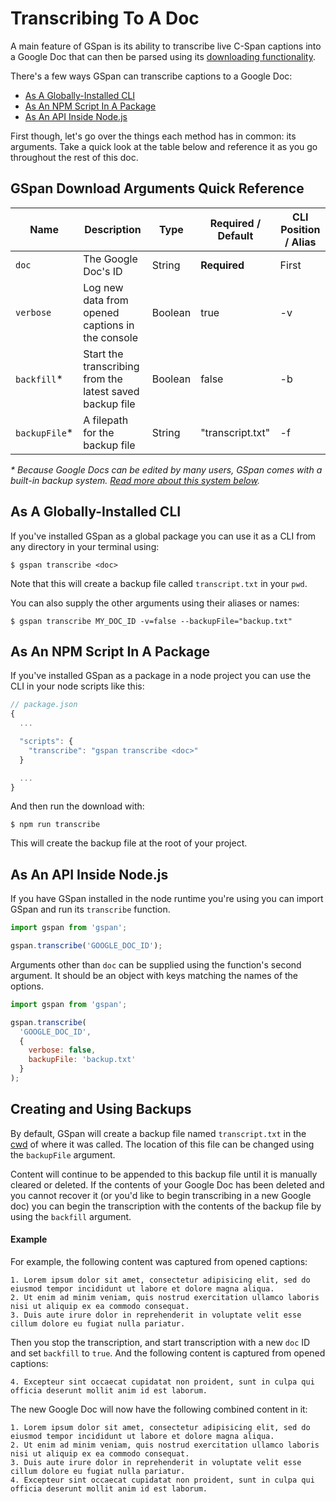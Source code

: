 # Transcribing To A Doc

A main feature of GSpan is its ability to transcribe live C-Span captions into a Google Doc that can then be parsed using its [downloading functionality](DownloadingADoc.md).

There's a few ways GSpan can transcribe captions to a Google Doc:

- [As A Globally-Installed CLI](#as-a-globally-installed-cli)
- [As An NPM Script In A Package](#as-an-npm-script-in-a-package)
- [As An API Inside Node.js](#as-an-api-inside-nodejs)

First though, let's go over the things each method has in common: its arguments. Take a quick look at the table below and reference it as you go throughout the rest of this doc.


## GSpan Download Arguments Quick Reference

| Name | Description | Type | Required / Default | CLI Position / Alias |
| ---|---| ---| --- | --- |
| `doc` | The Google Doc's ID | String | **Required** | First
| `verbose` | Log new data from opened captions in the console | Boolean | true | -v
| `backfill`*| Start the transcribing from the latest saved backup file  | Boolean | false | -b |
| `backupFile`* | A filepath for the backup file | String | "transcript.txt" | -f |

<em>* Because Google Docs can be edited by many users, GSpan comes with a built-in backup system. [Read more about this system below](#creating-and-using-backups).</em>

## As A Globally-Installed CLI
If you've installed GSpan as a global package you can use it as a CLI from any directory in your terminal using:

```
$ gspan transcribe <doc>
```

Note that this will create a backup file called `transcript.txt` in your `pwd`.

You can also supply the other arguments using their aliases or names:

```
$ gspan transcribe MY_DOC_ID -v=false --backupFile="backup.txt"
```

## As An NPM Script In A Package
If you've installed GSpan as a package in a node project you can use the CLI in your node scripts like this:

```javascript
// package.json
{
  ...

  "scripts": {
    "transcribe": "gspan transcribe <doc>"
  }

  ...
}
```

And then run the download with:

```
$ npm run transcribe
```

This will create the backup file at the root of your project.

## As An API Inside Node.js
If you have GSpan installed in the node runtime you're using you can import GSpan and run its `transcribe` function.

```javascript
import gspan from 'gspan';

gspan.transcribe('GOOGLE_DOC_ID');

```

Arguments other than `doc` can be supplied using the function's second argument. It should be an object with keys matching the names of the options.

```javascript
import gspan from 'gspan';

gspan.transcribe(
  'GOOGLE_DOC_ID',
  {
    verbose: false,
    backupFile: 'backup.txt'
  }
);

```

## Creating and Using Backups
By default, GSpan will create a backup file named `transcript.txt` in the [cwd](https://nodejs.org/api/process.html#process_process_cwd) of where it was called. The location of this file can be changed using the `backupFile` argument.

Content will continue to be appended to this backup file until it is manually cleared or deleted. If the contents of your Google Doc has been deleted and you cannot recover it (or you'd like to begin transcribing in a new Google doc) you can begin the transcription with the contents of the backup file by using the `backfill` argument.

#### Example

For example, the following content was captured from opened captions:

```
1. Lorem ipsum dolor sit amet, consectetur adipisicing elit, sed do eiusmod tempor incididunt ut labore et dolore magna aliqua.
2. Ut enim ad minim veniam, quis nostrud exercitation ullamco laboris nisi ut aliquip ex ea commodo consequat.
3. Duis aute irure dolor in reprehenderit in voluptate velit esse cillum dolore eu fugiat nulla pariatur.
```

Then you stop the transcription, and start transcription with a new `doc` ID and set `backfill` to `true`. And the following content is captured from opened captions:

```
4. Excepteur sint occaecat cupidatat non proident, sunt in culpa qui officia deserunt mollit anim id est laborum.
```

The new Google Doc will now have the following combined content in it:

```
1. Lorem ipsum dolor sit amet, consectetur adipisicing elit, sed do eiusmod tempor incididunt ut labore et dolore magna aliqua.
2. Ut enim ad minim veniam, quis nostrud exercitation ullamco laboris nisi ut aliquip ex ea commodo consequat.
3. Duis aute irure dolor in reprehenderit in voluptate velit esse cillum dolore eu fugiat nulla pariatur.
4. Excepteur sint occaecat cupidatat non proident, sunt in culpa qui officia deserunt mollit anim id est laborum.
```
